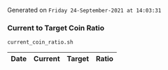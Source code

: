 Generated on `Friday 24-September-2021 at 14:03:31`

### Current to Target Coin Ratio
`current_coin_ratio.sh`

Date|Current|Target|Ratio
---|---|---|---
